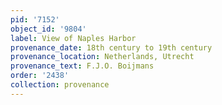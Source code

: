 ```yaml
---
pid: '7152'
object_id: '9804'
label: View of Naples Harbor
provenance_date: 18th century to 19th century
provenance_location: Netherlands, Utrecht
provenance_text: F.J.O. Boijmans
order: '2438'
collection: provenance
---
```


